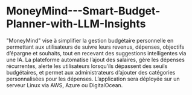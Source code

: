 # MoneyMind---Smart-Budget-Planner-with-LLM-Insights
"MoneyMind" vise à simplifier la gestion budgétaire personnelle en permettant aux utilisateurs de suivre leurs revenus, dépenses, objectifs d’épargne et souhaits, tout en recevant des suggestions intelligentes via une IA. La plateforme automatise l’ajout des salaires, gère les dépenses récurrentes, alerte les utilisateurs lorsqu’ils dépassent des seuils budgétaires, et permet aux administrateurs d’ajouter des catégories personnalisées pour les dépenses. L’application sera déployée sur un serveur Linux via AWS, Azure ou DigitalOcean.
